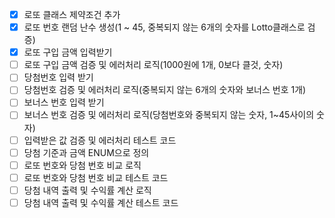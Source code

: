 
- [x] 로또 클래스 제약조건 추가
- [x] 로또 번호 랜덤 난수 생성(1 ~ 45, 중복되지 않는 6개의 숫자를 Lotto클래스로 검증)
- [x] 로또 구입 금액 입력받기
- [ ] 로또 구입 금액 검증 및 에러처리 로직(1000원에 1개, 0보다 클것, 숫자)
- [ ] 당첨번호 입력 받기
- [ ] 당첨번호 검증 및 에러처리 로직(중복되지 않는 6개의 숫자와 보너스 번호 1개)
- [ ] 보너스 번호 입력 받기
- [ ] 보너스 번호 검증 및 에러처리 로직(당첨번호와 중복되지 않는 숫자, 1~45사이의 숫자)
- [ ] 입력받은 값 검증 및 에러처리 테스트 코드
- [ ] 당첨 기준과 금액 ENUM으로 정의
- [ ] 로또 번호와 당첨 번호 비교 로직
- [ ] 로또 번호와 당첨 번호 비교 테스트 코드
- [ ] 당첨 내역 출력 및 수익률 계산 로직
- [ ] 당첨 내역 출력 및 수익률 계산 테스트 코드
